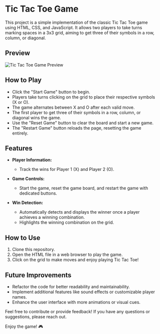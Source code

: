 # Tic Tac Toe Game

This project is a simple implementation of the classic Tic Tac Toe game using HTML, CSS, and JavaScript. It allows two players to take turns marking spaces in a 3x3 grid, aiming to get three of their symbols in a row, column, or diagonal.

## Preview

![Tic Tac Toe Game Preview](images/preview.png)

## How to Play

- Click the "Start Game" button to begin.
- Players take turns clicking on the grid to place their respective symbols (X or O).
- The game alternates between X and O after each valid move.
- The first player to get three of their symbols in a row, column, or diagonal wins the game.
- Use the "Reset Game" button to clear the board and start a new game.
- The "Restart Game" button reloads the page, resetting the game entirely.

## Features

- **Player Information:**
  - Track the wins for Player 1 (X) and Player 2 (O).

- **Game Controls:**
  - Start the game, reset the game board, and restart the game with dedicated buttons.

- **Win Detection:**
  - Automatically detects and displays the winner once a player achieves a winning combination.
  - Highlights the winning combination on the grid.

## How to Use

1. Clone this repository.
2. Open the HTML file in a web browser to play the game.
3. Click on the grid to make moves and enjoy playing Tic Tac Toe!

## Future Improvements

- Refactor the code for better readability and maintainability.
- Implement additional features like sound effects or customizable player names.
- Enhance the user interface with more animations or visual cues.

Feel free to contribute or provide feedback! If you have any questions or suggestions, please reach out.

Enjoy the game! 🎮
